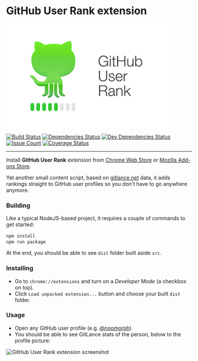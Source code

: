 # GitHub User Rank extension

![Logo](./src/resources/promo.png)

[![Build Status](https://travis-ci.org/noomorph/github-user-rank-extension.svg?branch=master)](https://travis-ci.org/noomorph/github-user-rank-extension)
[![Dependencies Status](https://david-dm.org/noomorph/github-user-rank-extension/status.svg)](https://david-dm.org/noomorph/github-user-rank-extension)
[![Dev Dependencies Status](https://david-dm.org/noomorph/github-user-rank-extension/dev-status.svg)](https://david-dm.org/noomorph/github-user-rank-extension?type=dev)
[![Issue Count](https://codeclimate.com/github/noomorph/github-user-rank-extension/badges/issue_count.svg)](https://codeclimate.com/github/noomorph/github-user-rank-extension)
[![Coverage Status](https://coveralls.io/repos/github/noomorph/github-user-rank-extension/badge.svg)](https://coveralls.io/github/noomorph/github-user-rank-extension)

<hr />

Install **GitHub User Rank** extension from [Chrome Web Store](https://chrome.google.com/webstore/detail/github-user-rank/oabhkjmpcnkeifhahnlhafajeoofhjak) or [Mozilla Add-ons Store](https://addons.mozilla.org/en-US/firefox/addon/github-user-rank-extension/).

Yet another small content script, based on [gitlance.net](http://beta.gitlance.net) data,
it adds rankings straight to GitHub user profiles so you don't have to go anywhere anymore.

### Building

Like a typical NodeJS-based project, it requires a couple of commands to get started:

```
npm install
npm run package
```

At the end, you should be able to see `dist` folder built aside `src`.

### Installing

* Go to `chrome://extensions` and turn on a *Developer Mode* (a checkbox on top).
* Click `Load unpacked extension...` button and choose your built `dist` folder.

### Usage

* Open any GitHub user profile (e.g. [@noomorph](https://github.com/noomorph))
* You should be able to see GitLance stats of the person, below to the profile picture:

![GitHub User Rank extension screenshot](https://github.com/noomorph/github-user-rank-extension/raw/master/docs/images/profile-screenshot.png "GitHub User Rank extension screenshot")
